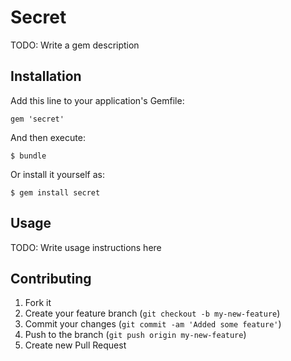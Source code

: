 # Secret

TODO: Write a gem description

## Installation

Add this line to your application's Gemfile:

    gem 'secret'

And then execute:

    $ bundle

Or install it yourself as:

    $ gem install secret

## Usage

TODO: Write usage instructions here

## Contributing

1. Fork it
2. Create your feature branch (`git checkout -b my-new-feature`)
3. Commit your changes (`git commit -am 'Added some feature'`)
4. Push to the branch (`git push origin my-new-feature`)
5. Create new Pull Request
